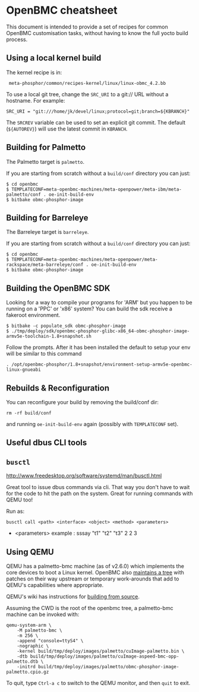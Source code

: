
# OpenBMC cheatsheet

This document is intended to provide a set of recipes for common OpenBMC
customisation tasks, without having to know the full yocto build process.

## Using a local kernel build

The kernel recipe is in:

```
 meta-phosphor/common/recipes-kernel/linux/linux-obmc_4.2.bb
```

To use a local git tree, change the `SRC_URI` to a git:// URL without
a hostname. For example:

```
SRC_URI = "git:///home/jk/devel/linux;protocol=git;branch=${KBRANCH}"
```

The `SRCREV` variable can be used to set an explicit git commit. The
default (`${AUTOREV}`) will use the latest commit in `KBRANCH`.

## Building for Palmetto

The Palmetto target is `palmetto`.

If you are starting from scratch without a `build/conf` directory you can just:
```
$ cd openbmc
$ TEMPLATECONF=meta-openbmc-machines/meta-openpower/meta-ibm/meta-palmetto/conf . oe-init-build-env
$ bitbake obmc-phosphor-image
```

## Building for Barreleye

The Barreleye target is `barreleye`.

If you are starting from scratch without a `build/conf` directory you can just:
```
$ cd openbmc
$ TEMPLATECONF=meta-openbmc-machines/meta-openpower/meta-rackspace/meta-barreleye/conf . oe-init-build-env
$ bitbake obmc-phosphor-image
```

## Building the OpenBMC SDK
Looking for a way to compile your programs for 'ARM' but you happen to be running on a 'PPC' or 'x86' system?  You can build the sdk receive a fakeroot environment.  
```
$ bitbake -c populate_sdk obmc-phosphor-image
$ ./tmp/deploy/sdk/openbmc-phosphor-glibc-x86_64-obmc-phosphor-image-armv5e-toolchain-1.8+snapshot.sh
```
Follow the prompts.  After it has been installed the default to setup your env will be similar to this command
```
. /opt/openbmc-phosphor/1.8+snapshot/environment-setup-armv5e-openbmc-linux-gnueabi
```

## Rebuilds & Reconfiguration

You can reconfigure your build by removing the build/conf dir:
```
rm -rf build/conf
```
and running `oe-init-build-env` again (possibly with `TEMPLATECONF` set).

## Useful dbus CLI tools

## `busctl`

http://www.freedesktop.org/software/systemd/man/busctl.html

Great tool to issue dbus commands via cli. That way you don't have to wait for
the code to hit the path on the system. Great for running commands with QEMU
too!

Run as:

```
busctl call <path> <interface> <object> <method> <parameters>
```

* \<parameters\> example : sssay "t1" "t2" "t3" 2 2 3

## Using QEMU

QEMU has a palmetto-bmc machine (as of v2.6.0) which implements the core
devices to boot a Linux kernel. OpenBMC also [maintains a
tree](https://github.com/openbmc/qemu) with patches on their way upstream or
temporary work-arounds that add to QEMU's capabilities where appropriate.

QEMU's wiki has instructions for [building from
source](http://wiki.qemu.org/Documentation/GettingStartedDevelopers).

Assuming the CWD is the root of the openbmc tree, a palmetto-bmc machine can be
invoked with:

```
qemu-system-arm \
    -M palmetto-bmc \
    -m 256 \
    -append "console=ttyS4" \
    -nographic \
    -kernel build/tmp/deploy/images/palmetto/cuImage-palmetto.bin \
    -dtb build/tmp/deploy/images/palmetto/cuImage-aspeed-bmc-opp-palmetto.dtb \
    -initrd build/tmp/deploy/images/palmetto/obmc-phosphor-image-palmetto.cpio.gz
```

To quit, type `Ctrl-a c` to switch to the QEMU monitor, and then `quit` to exit.
